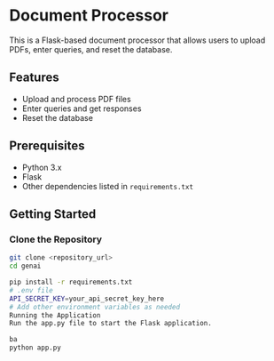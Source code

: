 # Document Processor

This is a Flask-based document processor that allows users to upload PDFs, enter queries, and reset the database.

## Features

- Upload and process PDF files
- Enter queries and get responses
- Reset the database

## Prerequisites

- Python 3.x
- Flask
- Other dependencies listed in `requirements.txt`

## Getting Started

### Clone the Repository

```bash
git clone <repository_url>
cd genai

pip install -r requirements.txt
# .env file
API_SECRET_KEY=your_api_secret_key_here
# Add other environment variables as needed
Running the Application
Run the app.py file to start the Flask application.

ba
python app.py

